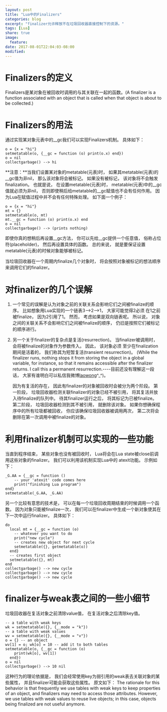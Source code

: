 ```yaml
---
layout: post
title: "Lua中的Finalizers"
categories: blog
excerpt: "finalizer允许释放不在垃圾回收器直接控制下的资源。"
tags: [Lua]
share: true
image:
  feature:
date: 2017-08-01T22:04:03-08:00
modified: 
---
```


# Finalizers的定义
Finalizers是某对象在被回收时调用的与其关联在一起的函数。(A finalizer is a function associated with an object that is called when that object is about to be collected.)

# Finalizers的用法
通过实现某对象元表中的__gc我们可以实现Finalizers机制。 具体如下：
```
o = {x = "hi"}
setmetatable(o, {__gc = function (o) print(o.x) end})
o = nil
collectgarbage() --> hi
```

**注意：**当我们设置某对象的metatable(元表)时， 如果其metatable(元表)的__gc值为非nil， 那么该对象将会被标记。 如果没有被标记， 该对象将不会触发finalization。 也就是说， 在设置metatable(元表)时， metatable(元表)中的__gc值就必须为非nil， 否则即使稍后给metatable的__gc赋值也不会有任何作用。 因为Lua在赋值过程中并不会有任何特殊处理。 如下面一个例子：
```
o = {x = "hi"}
mt = {}
setmetatable(o, mt)
mt.__gc = function (o) print(o.x) end
o = nil
collectgarbage() --> (prints nothing)
```

即使你真的想稍后再设置__gc方法， 你可以先给__gc提供一个任意值， 俗称占位符(placeholder)， 然后再设置具体的函数。 总的来说， 就是要保证设置metatable(元表)的时候对象能够被标记。

当垃圾回收器在一个周期内finalize几个对象时， 将会按照对象被标记的想法顺序来调用它们的finalizer。

# 对finalizer的几个误解
1. 一个常见的误解是认为对象之前的关联关系会影响它们之间被finalize的顺序。 比如想象用Lua实现的一个链表3-->2-->1， 大家可能觉得2必须    在1之前被finalize， 因为2引用了1。 然而， 考虑如果是双向链表呢。 所以说， 对象之间的关联关系不会影响它们之间被finalize的顺序，     仍旧是按照它们被标记的顺序进行。

2. 另一个关于finalizer的复杂点是复活(resurrection)。 当finalizer被调用时， 会将被finalize的对象作为参数传入。 因此， 该对象必须     至少在finalization期间是活着的， 我们称其为短暂复活(transient resurrection)。 (While the finalizer runs, nothing stops it    from storing the object in a global variable, for instance, so that it remains accessible after the finalizer returns.    I call this a permanent resurrection.----目前还没有理解这一段话， 大家有谁明白可以私信我微博[laowong](https://www.weibo.com/bangencao1993)^_^)。

   因为有复活的存在， 因此有finalizer的对象被回收时会被分为两个阶段。 第一阶段， 垃圾回收器检测关联finalizer的对象已经不被引用， 将其复活并放入待finalize的队列中。 待其finalizer运行之后， 将其标记为已被finalize。 第二阶段，  垃圾回收器检测到其不被引用， 就删除该对象。 如果你想确保程序中的所有垃圾都被回收， 你应该确保垃圾回收器被调用两次， 第二次将会删除在第一次调用中被finalize的对象。

# 利用finalizer机制可以实现的一些功能
当直到程序结束， 某些对象也没有被回收时， Lua将会在Lua state被close前调用这些对象的finalizer。 我们可以利用该机制实现Lua中的      atexit功能。 示例如下：
```
_G.AA = {__gc = function ()
    -- your 'atexit' code comes here
    print("finishing Lua program")
end}
setmetatable(_G.AA, _G.AA)
```

另一个比较有意思的技术是， 可以在每一个垃圾回收周期结束的时候调用一个函数。 因为对象只能被finalize一次， 我们可以在finalizer中生成一个新对象使其在下一次中运行finalizer。 具体如下：
```
do
  local mt = {__gc = function (o)
    -- whatever you want to do
    print("new cycle")
    -- creates new object for next cycle
    setmetatable({}, getmetatable(o))
  end}
  -- creates first object
  setmetatable({}, mt)
end
collectgarbage() --> new cycle
collectgarbage() --> new cycle
collectgarbage() --> new cycle
```

# finalizer与weak表之间的一些小细节
垃圾回收器在复活对象之前清除value值， 在复活对象之后清除key值。
```
-- a table with weak keys
wk = setmetatable({}, {__mode = "k"})
-- a table with weak values
wv = setmetatable({}, {__mode = "v"})
o = {} -- an object
wv[1] = o; wk[o] = 10 -- add it to both tables
setmetatable(o, {__gc = function (o)
    print(wk[o], wv[1])
  end})
o = nil
collectgarbage() --> 10 nil
```

这种行为的理论依据是， 我们会经常使用key为弱引用的weak表去关联对象的某些属性， 并且finalizer可能会获取这些属性。 原文如下：
The rationale for this behavior is that frequently we use tables with weak keys to keep properties of an object, and finalizers may need to access those attributes. However, we use tables with weak values to reuse live objects; in this case, objects being finalized are not useful anymore.
